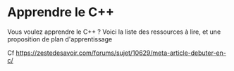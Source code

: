 
# Apprendre le C++

Vous voulez apprendre le C++ ? Voici la liste des ressources à lire, et une proposition de plan d'apprentissage

Cf https://zestedesavoir.com/forums/sujet/10629/meta-article-debuter-en-c/

